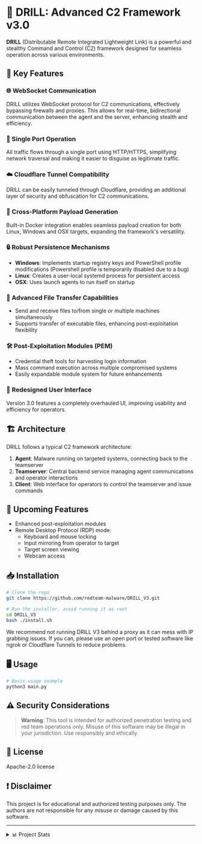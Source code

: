 # 🎯 DRILL: Advanced C2 Framework v3.0

**DRILL** (Distributable Remote Integrated Lightweight Link) is a powerful and stealthy Command and Control (C2) framework designed for seamless operation across various environments.

## 🚀 Key Features

### 🌐 WebSocket Communication
DRILL utilizes WebSocket protocol for C2 communications, effectively bypassing firewalls and proxies. This allows for real-time, bidirectional communication between the agent and the server, enhancing stealth and efficiency.

### 🔌 Single Port Operation
All traffic flows through a single port using HTTP/HTTPS, simplifying network traversal and making it easier to disguise as legitimate traffic.

### ☁️ Cloudflare Tunnel Compatibility
DRILL can be easily tunneled through Cloudflare, providing an additional layer of security and obfuscation for C2 communications.

### 🐳 Cross-Platform Payload Generation
Built-in Docker integration enables seamless payload creation for both Linux, Windows and OSX targets, expanding the framework's versatility.

### 🔒 Robust Persistence Mechanisms
- **Windows**: Implements startup registry keys and PowerShell profile modifications (Powershell profile is temporarily disabled due to a bug)
- **Linux**: Creates a user-local systemd process for persistent access
- **OSX**: Uses launch agents to run itself on startup


### 📂 Advanced File Transfer Capabilities
- Send and receive files to/from single or multiple machines simultaneously
- Supports transfer of executable files, enhancing post-exploitation flexibility

### 🛠️ Post-Exploitation Modules (PEM)
- Credential theft tools for harvesting login information
- Mass command execution across multiple compromised systems
- Easily expandable module system for future enhancements

### 🎨 Redesigned User Interface
Version 3.0 features a completely overhauled UI, improving usability and efficiency for operators.

## 🏗️ Architecture

DRILL follows a typical C2 framework architecture:

1. **Agent**: Malware running on targeted systems, connecting back to the teamserver
2. **Teamserver**: Central backend service managing agent communications and operator interactions
3. **Client**: Web interface for operators to control the teamserver and issue commands

## 🔮 Upcoming Features

- Enhanced post-exploitation modules
- Remote Desktop Protocol (RDP) mode:
  - Keyboard and mouse locking
  - Input mirroring from operator to target
  - Target screen viewing
  - Webcam access

## 📥 Installation

```bash
# Clone the repo
git clone https://github.com/redteam-malware/DRILL_V3.git

# Run the installer, avoid running it as root
cd DRILL_V3
bash ./install.sh
```
We recommend not running DRILL V3 behind a proxy as it can mess with IP grabbing issues. If you can, please use an open port or tested software like ngrok or Cloudflare Tunnels to reduce problems.
## 🖥️ Usage

```bash
# Basic usage example
python3 main.py
```

## ⚠️ Security Considerations

> **Warning**: This tool is intended for authorized penetration testing and red team operations only. Misuse of this software may be illegal in your jurisdiction. Use responsibly and ethically.

<!-- ## 🤝 Contributing

We welcome contributions! Please see our [Contributing Guidelines](CONTRIBUTING.md) for more information. -->

## 📜 License

Apache-2.0 license

## ❗ Disclaimer

This project is for educational and authorized testing purposes only. The authors are not responsible for any misuse or damage caused by this software.

---

<details>
<summary>📊 Project Stats</summary>

## Star History

<a href="https://star-history.com/#Dark-Avenger-Reborn/DRILL_V3&Date">
 <picture>
   <source media="(prefers-color-scheme: dark)" srcset="https://api.star-history.com/svg?repos=Dark-Avenger-Reborn/DRILL_V3&type=Date&theme=dark" />
   <source media="(prefers-color-scheme: light)" srcset="https://api.star-history.com/svg?repos=Dark-Avenger-Reborn/DRILL_V3&type=Date" />
   <img alt="Star History Chart" src="https://api.star-history.com/svg?repos=Dark-Avenger-Reborn/DRILL_V3&type=Date" />
 </picture>
</a>

</details>

